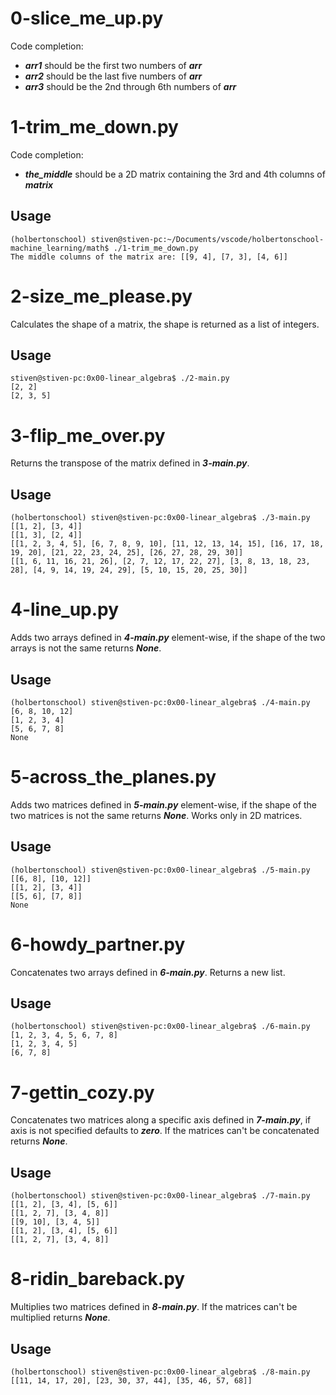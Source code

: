 # 0-slice_me_up.py

Code completion:

- **_arr1_** should be the first two numbers of **_arr_**
- **_arr2_** should be the last five numbers of **_arr_**
- **_arr3_** should be the 2nd through 6th numbers of **_arr_**

# 1-trim_me_down.py

Code completion:

- **_the_middle_** should be a 2D matrix containing the 3rd and 4th columns of **_matrix_**

## Usage

```
(holbertonschool) stiven@stiven-pc:~/Documents/vscode/holbertonschool-machine_learning/math$ ./1-trim_me_down.py
The middle columns of the matrix are: [[9, 4], [7, 3], [4, 6]]
```

# 2-size_me_please.py

Calculates the shape of a matrix, the shape is returned as a list of integers.

## Usage

```
stiven@stiven-pc:0x00-linear_algebra$ ./2-main.py
[2, 2]
[2, 3, 5]
```

# 3-flip_me_over.py

Returns the transpose of the matrix defined in **_3-main.py_**.

## Usage

```
(holbertonschool) stiven@stiven-pc:0x00-linear_algebra$ ./3-main.py
[[1, 2], [3, 4]]
[[1, 3], [2, 4]]
[[1, 2, 3, 4, 5], [6, 7, 8, 9, 10], [11, 12, 13, 14, 15], [16, 17, 18, 19, 20], [21, 22, 23, 24, 25], [26, 27, 28, 29, 30]]
[[1, 6, 11, 16, 21, 26], [2, 7, 12, 17, 22, 27], [3, 8, 13, 18, 23, 28], [4, 9, 14, 19, 24, 29], [5, 10, 15, 20, 25, 30]]
```

# 4-line_up.py

Adds two arrays defined in **_4-main.py_** element-wise, if the shape of the two arrays is not the same returns **_None_**.

## Usage

```
(holbertonschool) stiven@stiven-pc:0x00-linear_algebra$ ./4-main.py
[6, 8, 10, 12]
[1, 2, 3, 4]
[5, 6, 7, 8]
None
```

# 5-across_the_planes.py

Adds two matrices defined in **_5-main.py_** element-wise, if the shape of the two matrices is not the same returns **_None_**. Works only in 2D matrices.

## Usage

```
(holbertonschool) stiven@stiven-pc:0x00-linear_algebra$ ./5-main.py
[[6, 8], [10, 12]]
[[1, 2], [3, 4]]
[[5, 6], [7, 8]]
None
```

# 6-howdy_partner.py

Concatenates two arrays defined in **_6-main.py_**. Returns a new list.

## Usage

```
(holbertonschool) stiven@stiven-pc:0x00-linear_algebra$ ./6-main.py
[1, 2, 3, 4, 5, 6, 7, 8]
[1, 2, 3, 4, 5]
[6, 7, 8]
```

# 7-gettin_cozy.py

Concatenates two matrices along a specific axis defined in **_7-main.py_**, if axis is not specified defaults to **_zero_**. If the matrices can't be concatenated returns **_None_**.

## Usage

```
(holbertonschool) stiven@stiven-pc:0x00-linear_algebra$ ./7-main.py
[[1, 2], [3, 4], [5, 6]]
[[1, 2, 7], [3, 4, 8]]
[[9, 10], [3, 4, 5]]
[[1, 2], [3, 4], [5, 6]]
[[1, 2, 7], [3, 4, 8]]
```

# 8-ridin_bareback.py

Multiplies two matrices defined in **_8-main.py_**. If the matrices can't be multiplied returns **_None_**.

## Usage

```
(holbertonschool) stiven@stiven-pc:0x00-linear_algebra$ ./8-main.py
[[11, 14, 17, 20], [23, 30, 37, 44], [35, 46, 57, 68]]
```
